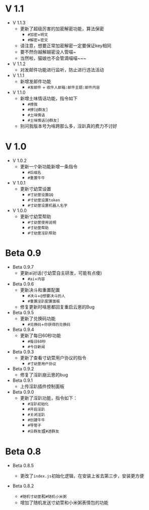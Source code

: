 # V 1.1
  * V 1.1.3
    * 更新了超级厉害的加密解密功能，算法保密
      - `#加密`+`明文`
      - `#解密`+`密文`
    * 请注意，想要正常加密解密一定要保证key相同
    * 要不然你越解越密没人管喵~
    * 当然啦，猫娘也不会管滴喵喵~~~
  * V 1.1.2
    * 对发邮件功能进行监听，防止进行违法活动
  * V 1.1.1
    * 新增发邮件功能
      - `#发邮件` + `收件人邮箱:邮件主题:邮件内容`
  * V 1.1.0
    * 新增土味情话功能，指令如下
      - `#撩我`
      - `#撩[@群友]`
      - `#土味情话`
      - `#土味情话[@群友]`
    * 别问我版本号为啥跨那么多，淫趴真的费力不讨好
# V 1.0
  * V 1.0.2
    * 更新一个新功能新增一条指令
      - `#后缀名`
      - `#重置牛牛`
  * V 1.0.1
    * 更新寸幼萱设置
      - `#寸幼萱设置QQ`
      - `#寸幼萱设置token`
      - `#寸幼萱设置机器人名字`
  * V 1.0.0
    * 更新寸幼萱帮助
      - `#寸幼萱使用说明`
      - `#寸幼萱帮助`
      - `#寸幼萱淫趴帮助`
# Beta 0.9
  * Beta 0.9.7
    * 更新ai对话(寸幼萱自主研发，可能有点傻)
      - `#ai`+`内容`
  * Beta 0.9.6
    * 更新决斗和重置配置
      - `#决斗`+`@想要决斗的人`
      - `#重置淫趴配置面板`
    * 修复更新时啥崽都回复重启云崽的Bug
  * Beta 0.9.5
    * 更新了兑换码功能
      - `#兑换码`+`你获得的兑换码`
  * Beta 0.9.4
    * 更新了每日60秒功能
      - `#每日60秒`
      - `#今日新闻`
  * Beta 0.9.3
    * 更新了查看寸幼萱用户协议的指令
      - `#寸幼萱用户协议`
  * Beta 0.9.2
    * 修复了淫趴崩云崽的bug
  * Beta 0.9.1
    * 上传淫趴插件控制面板
  * Beta 0.9.0
    * 更新了淫趴功能，指令如下：
      - `#淫趴初始化`
      - `#开启淫趴`
      - `#关闭淫趴`
      - `#创建牛牛`
      - `#导管子`
      - `#日群友`或`#透群友`

# Beta 0.8
  * Beta 0.8.5
    * 更改了`index.js`初始化逻辑，在安装上省去第三步，安装更方便

  * Beta 0.8.2
    * `#随机寸幼萱`和`#随机小米粥`
    * 增加了随机发送寸幼萱和小米粥表情包的功能